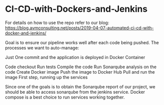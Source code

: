 # CI-CD-with-Dockers-and-Jenkins

For details on how to use the repo refer to our blog: https://blog.avmconsulting.net/posts/2019-04-07-automated-ci-cd-with-docker-and-jenkins/


Goal is to ensure our pipeline works well after each code being pushed. The processes we want to auto-manage:

Just One commit and the application is deployed in Docker Container

Code checkout
Run tests
Compile the code
Run Sonarqube analysis on the code
Create Docker image
Push the image to Docker Hub
Pull and run the image
First step, running up the services

Since one of the goals is to obtain the Sonarqube report of our project, we should be able to access sonarqube from the jenkins service. Docker compose is a best choice to run services working together.